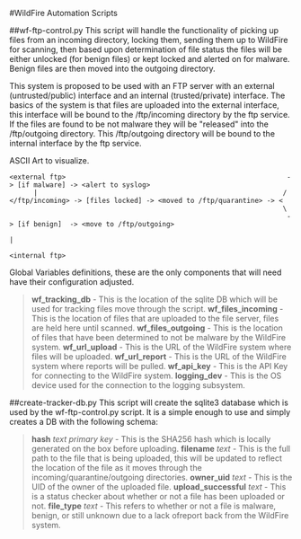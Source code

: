 #WildFire Automation Scripts

##wf-ftp-control.py
This script will handle the functionality of picking up files from an incoming directory, locking them, sending
them up to WildFire for scanning, then based upon determination of file status the files will be either unlocked
(for benign files) or kept locked and alerted on for malware.  Benign files are then moved into the outgoing
directory.

This system is proposed to be used with an FTP server with an external (untrusted/public) interface and an internal
(trusted/private) interface.  The basics of the system is that files are uploaded into the external interface, this
interface will be bound to the /ftp/incoming directory by the ftp service.  If the files are found to be not malware
they will be "released" into the /ftp/outgoing directory.  This /ftp/outgoing directory will be bound to the
internal interface by the ftp service.


ASCII Art to visualize.

    <external ftp>                                                       -> [if malware] -> <alert to syslog>
          |                                                             /
    </ftp/incoming> -> [files locked] -> <moved to /ftp/quarantine> -> <
                                                                        \
                                                                         -> [if benign]  -> <move to /ftp/outgoing>
                                                                                                         |
                                                                                                   <internal ftp>

Global Variables definitions, these are the only components that will need have their configuration adjusted.
>**wf_tracking_db** - This is the location of the sqlite DB which will be used for tracking files move through the script.
>**wf_files_incoming** - This is the location of files that are uploaded to the file server, files are held here until scanned.
>**wf_files_outgoing** - This is the location of files that have been determined to not be malware by the WildFire system.
>**wf_url_upload** - This is the URL of the WildFire system where files will be uploaded.
>**wf_url_report** - This is the URL of the WildFire system where reports will be pulled.
>**wf_api_key** - This is the API Key for connecting to the WildFire system.
>**logging_dev** - This is the OS device used for the connection to the logging subsystem.

##create-tracker-db.py
This script will create the sqlite3 database which is used by the wf-ftp-control.py script.  It is a simple enough
to use and simply creates a DB with the following schema:

>**hash** _text primary key_ - This is the SHA256 hash which is locally generated on the box before uploading.
>**filename** _text_ - This is the full path to the file that is being uploaded, this will be updated to reflect the location of the file as it moves through the incoming/quarantine/outgoing directories.
>**owner_uid** _text_ - This is the UID of the owner of the uploaded file.
>**upload_successful** _text_ - This is a status checker about whether or not a file has been uploaded or not.
>**file_type** _text_ - This refers to whether or not a file is malware, benign, or still unknown due to a lack ofreport back from the WildFire system.